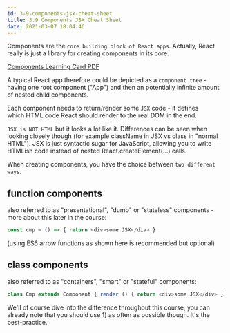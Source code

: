 ```yaml
---
id: 3-9-components-jsx-cheat-sheet
title: 3.9 Components JSX Cheat Sheet
date: 2021-03-07 18:04:46
---
```


Components are the `core building block of React apps`. Actually, React really is just a library for creating components in its core.

[Components Learning Card PDF](pdf/3-9-components-learning-card.pdf)

A typical React app therefore could be depicted as a `component tree` - having one root component ("App") and then an potentially infinite amount of nested child components.

Each component needs to return/render some `JSX` code - it defines which HTML code React should render to the real DOM in the end.

`JSX is NOT HTML` but it looks a lot like it. Differences can be seen when looking closely though (for example className in JSX vs class in "normal HTML"). JSX is just syntactic sugar for JavaScript, allowing you to write HTMLish code instead of nested React.createElement(...) calls.

When creating components, you have the choice between `two different ways`:

## function components

also referred to as "presentational", "dumb" or "stateless" components - more about this later in the course:

```js
const cmp = () => { return <div>some JSX</div> }
```

(using ES6 arrow functions as shown here is recommended but optional)

## class components

also referred to as "containers", "smart" or "stateful" components:

```js
class Cmp extends Component { render () { return <div>some JSX</div> } }
```

We'll of course dive into the difference throughout this course, you can already note that you should use 1) as often as possible though. It's the best-practice.
